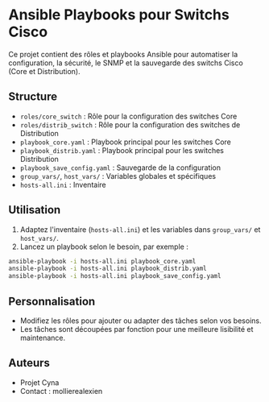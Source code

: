 # Ansible Playbooks pour Switchs Cisco

Ce projet contient des rôles et playbooks Ansible pour automatiser la configuration, la sécurité, le SNMP et la sauvegarde des switchs Cisco (Core et Distribution).

## Structure

- `roles/core_switch` : Rôle pour la configuration des switches Core
- `roles/distrib_switch` : Rôle pour la configuration des switches de Distribution
- `playbook_core.yaml` : Playbook principal pour les switches Core
- `playbook_distrib.yaml` : Playbook principal pour les switches Distribution
- `playbook_save_config.yaml` : Sauvegarde de la configuration
- `group_vars/`, `host_vars/` : Variables globales et spécifiques
- `hosts-all.ini` : Inventaire

## Utilisation

1. Adaptez l'inventaire (`hosts-all.ini`) et les variables dans `group_vars/` et `host_vars/`.
2. Lancez un playbook selon le besoin, par exemple :

```bash
ansible-playbook -i hosts-all.ini playbook_core.yaml
ansible-playbook -i hosts-all.ini playbook_distrib.yaml
ansible-playbook -i hosts-all.ini playbook_save_config.yaml
```

## Personnalisation

- Modifiez les rôles pour ajouter ou adapter des tâches selon vos besoins.
- Les tâches sont découpées par fonction pour une meilleure lisibilité et maintenance.

## Auteurs
- Projet Cyna
- Contact : mollierealexien
